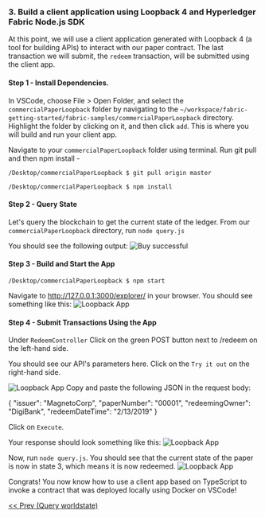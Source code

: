 ### 3. Build a client application using Loopback 4 and Hyperledger Fabric Node.js SDK

At this point, we will use a client application generated with Loopback 4 (a tool for building APIs)
to interact with our paper contract. The last transaction we will submit, the `redeem` transaction, will
be submitted using the client app.

#### Step 1 - Install Dependencies.

In VSCode, choose File > Open Folder, and select the `commercialPaperLoopback` folder by navigating to the `~/workspace/fabric-getting-started/fabric-samples/commercialPaperLoopback` directory. Highlight the folder by clicking on it, and then click `add`. This is where you will build and run your client app.

Navigate to your `commercialPaperLoopback` folder using terminal. Run git pull and then npm install -

```
/Desktop/commercialPaperLoopback $ git pull origin master

/Desktop/commercialPaperLoopback $ npm install
```

#### Step 2 - Query State

Let's query the blockchain to get the current state of the ledger. From our `commercialPaperLoopback` directory,
run `node query.js`

You should see the following output:
![Buy successful](images/queryAll.png)

#### Step 3 - Build and Start the App

```
/Desktop/commercialPaperLoopback $ npm start
```

Navigate to http://127.0.0.1:3000/explorer/ in your browser. You should see something like this:
![Loopback App](images/loopbackApp.png)

#### Step 4 - Submit Transactions Using the App

Under `RedeemController` Click on the green POST button next to /redeem on the left-hand side.

You should see our API's parameters here. Click on the `Try it out` on the right-hand side.

![Loopback App](images/redeem.png)
Copy and paste the following JSON in the request body:

{
"issuer": "MagnetoCorp",
"paperNumber": "00001",
"redeemingOwner": "DigiBank",
"redeemDateTime": "2/13/2019"
}

Click on `Execute`.

Your response should look something like this:
![Loopback App](images/response.png)

Now, run `node query.js`. You should see that the current state of the
paper is now in state 3, which means it is now redeemed.
![Loopback App](images/queryAll2.png)

Congrats! You now know how to use a client app based on TypeScript to
invoke a contract that was deployed locally using Docker on VSCode!

[<< Prev (Query worldstate)](Queries.md)

